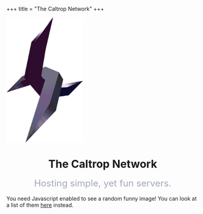 +++
title = "The Caltrop Network"
+++
<script defer src="funny.js"></script>
<img align="center" src="Caltrop_tfc.png#transparent#no-hover" width="200" alt="Caltrop Network logo, a caltrop grenade from TFC">
<h1 align="center">The Caltrop Network</h1>
<div align="center" style="font-size: 1.5rem;color: #a2a8b6;">
Hosting simple, yet fun servers.
</div>
<br>
<noscript>You need Javascript enabled to see a random funny image! You can look at a list of them <a href="https://github.com/CaltropNetwork/website/tree/main/content/funny" target="_blank" rel="noopener noreferrer">here</a> instead.</noscript>
<div id=imageContainer></div>